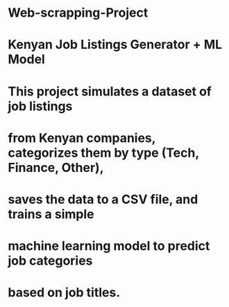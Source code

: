 # Web-scrapping-Project
# Kenyan Job Listings Generator + ML Model
# This project simulates a dataset of job listings
# from Kenyan companies, categorizes them by type (Tech, Finance, Other),
# saves the data to a CSV file, and trains a simple
# machine learning model to predict job categories
# based on job titles.